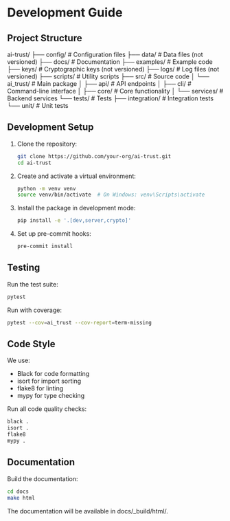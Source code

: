 # Development Guide

## Project Structure
ai-trust/
├── config/               # Configuration files
├── data/                 # Data files (not versioned)
├── docs/                 # Documentation
├── examples/             # Example code
├── keys/                 # Cryptographic keys (not versioned)
├── logs/                 # Log files (not versioned)
├── scripts/              # Utility scripts
├── src/                  # Source code
│   └── ai_trust/         # Main package
│       ├── api/          # API endpoints
│       ├── cli/          # Command-line interface
│       ├── core/         # Core functionality
│       └── services/     # Backend services
└── tests/                # Tests
    ├── integration/      # Integration tests
    └── unit/             # Unit tests

## Development Setup

1. Clone the repository:
   ```bash
   git clone https://github.com/your-org/ai-trust.git
   cd ai-trust
   ```
2. Create and activate a virtual environment:
   ```bash
   python -m venv venv
   source venv/bin/activate  # On Windows: venv\Scripts\activate
   ```
3. Install the package in development mode:
   ```bash
   pip install -e '.[dev,server,crypto]'
   ```
4. Set up pre-commit hooks:
   ```bash
   pre-commit install
   ```

## Testing

Run the test suite:

```bash
pytest
```

Run with coverage:

```bash
pytest --cov=ai_trust --cov-report=term-missing
```

## Code Style

We use:

- Black for code formatting
- isort for import sorting
- flake8 for linting
- mypy for type checking

Run all code quality checks:

```bash
black .
isort .
flake8
mypy .
```

## Documentation

Build the documentation:

```bash
cd docs
make html
```

The documentation will be available in docs/_build/html/.
